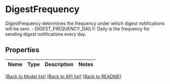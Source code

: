 # DigestFrequency

DigestFrequency determines the frequency under which digest notifications will be sent.   - DIGEST_FREQUENCY_DAILY: Daily is the frequency for sending digest notifications every day.

## Properties

Name | Type | Description | Notes
------------ | ------------- | ------------- | -------------

[[Back to Model list]](../README.md#documentation-for-models) [[Back to API list]](../README.md#documentation-for-api-endpoints) [[Back to README]](../README.md)

